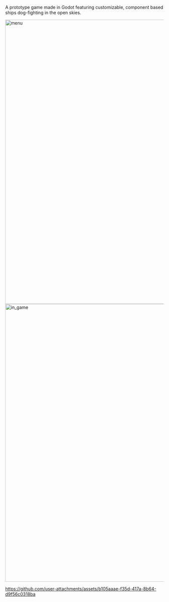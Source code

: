 A prototype game made in Godot featuring customizable, component based ships dog-fighting in the open skies.

<img width="1597" height="903" alt="menu" src="https://github.com/user-attachments/assets/215520d3-f65b-4eb1-9fa6-6dfc5e885f7c" />

<img width="1582" height="882" alt="in_game" src="https://github.com/user-attachments/assets/fba44ae4-cb2e-4aee-bf3f-8ef622db0e7d" />


https://github.com/user-attachments/assets/b105aaae-f35d-417a-8b64-d9f56c0318ba

